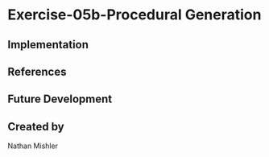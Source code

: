 # Exercise-05b-Procedural Generation 


## Implementation

## References

## Future Development

## Created by
Nathan Mishler
